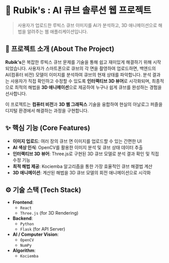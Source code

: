 # 🎲 Rubik's : AI 큐브 솔루션 웹 프로젝트

> 사용자가 업로드한 루빅스 큐브 이미지를 AI가 분석하고, 3D 애니메이션으로 해법을 알려주는 웹 애플리케이션입니다.

## 📌 프로젝트 소개 (About The Project)

**Rubik's**은 복잡한 루빅스 큐브 문제를 기술을 통해 쉽고 재미있게 해결하기 위해 시작되었습니다. 사용자가 스마트폰으로 큐브의 각 면을 촬영하여 업로드하면, 백엔드의 AI(컴퓨터 비전) 모델이 이미지를 분석하여 큐브의 현재 상태를 파악합니다. 분석 결과는 사용자가 직접 확인하고 수정할 수 있도록 **인터랙티브 3D 뷰어**로 시각화되며, 최종적으로 최적의 해법을 **3D 애니메이션**으로 제공하여 누구나 쉽게 큐브를 완성하는 경험을 선사합니다.

이 프로젝트는 **컴퓨터 비전**과 **3D 웹 그래픽스** 기술을 융합하여 현실의 아날로그 퍼즐을 디지털 환경에서 해결하는 과정을 구현합니다.

## ✨ 핵심 기능 (Core Features)

-   **이미지 업로드**: 여러 장의 큐브 면 이미지를 업로드할 수 있는 간편한 UI
-   **AI 색상 인식**: OpenCV를 활용한 이미지 분석 및 큐브 상태 데이터 추출
-   **인터랙티브 3D 뷰어**: Three.js로 구현된 3D 큐브 모델로 분석 결과 확인 및 직접 수정 기능
-   **최적 해법 제공**: Kociemba 알고리즘을 통한 가장 효율적인 큐브 해결법 계산
-   **3D 애니메이션**: 계산된 해법을 3D 큐브 모델의 회전 애니메이션으로 시각화

## ⚙️ 기술 스택 (Tech Stack)

-   **Frontend**:
    -   `React`
    -   `Three.js` (for 3D Rendering)
-   **Backend**:
    -   `Python`
    -   `Flask` (for API Server)
-   **AI / Computer Vision**:
    -   `OpenCV`
    -   `NumPy`
-   **Algorithm**:
    -   `Kociemba`

